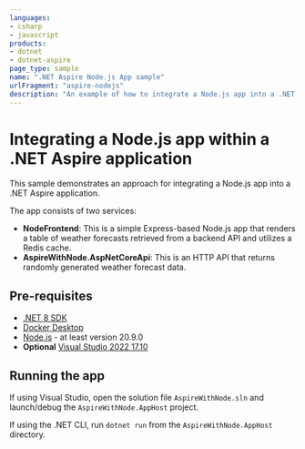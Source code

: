 ```yaml
---
languages:
- csharp
- javascript
products:
- dotnet
- dotnet-aspire
page_type: sample
name: ".NET Aspire Node.js App sample"
urlFragment: "aspire-nodejs"
description: "An example of how to integrate a Node.js app into a .NET Aspire app."
---
```


# Integrating a Node.js app within a .NET Aspire application

This sample demonstrates an approach for integrating a Node.js app into a .NET Aspire application.

The app consists of two services:

- **NodeFrontend**: This is a simple Express-based Node.js app that renders a table of weather forecasts retrieved from a backend API and utilizes a Redis cache.
- **AspireWithNode.AspNetCoreApi**: This is an HTTP API that returns randomly generated weather forecast data.

## Pre-requisites

- [.NET 8 SDK](https://dotnet.microsoft.com/download/dotnet/8.0)
- [Docker Desktop](https://www.docker.com/products/docker-desktop/)
- [Node.js](https://nodejs.org) - at least version 20.9.0
- **Optional** [Visual Studio 2022 17.10](https://visualstudio.microsoft.com/vs/preview/)

## Running the app

If using Visual Studio, open the solution file `AspireWithNode.sln` and launch/debug the `AspireWithNode.AppHost` project.

If using the .NET CLI, run `dotnet run` from the `AspireWithNode.AppHost` directory.
